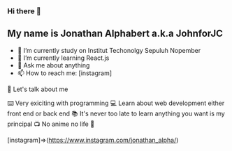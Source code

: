 ### Hi there 👋

## My name is Jonathan Alphabert a.k.a JohnforJC

- 🔭 I’m currently study on Institut Techonolgy Sepuluh Nopember
- 🌱 I’m currently learning React.js
- 💬 Ask me about anything
- 📫 How to reach me: [instagram]

:boy: Let's talk about me

:keyboard: Very exiciting with programming
:computer: Learn about web development either front end or back end
:books: It's never too late to learn anything you want is my principal
:tv: No anime no life :rofl:


[instagram]=>(https://www.instagram.com/jonathan_alpha/)
